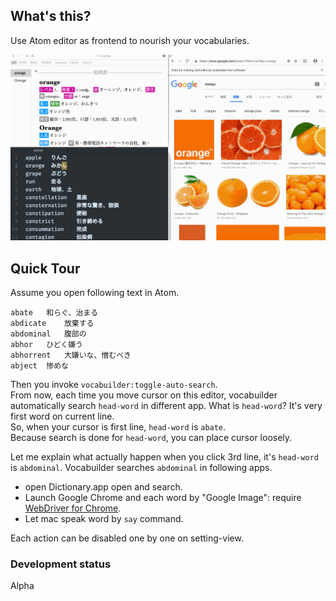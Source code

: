 ## What's this?

Use Atom editor as frontend to nourish your vocabularies.  

![vocabuilder](https://raw.githubusercontent.com/t9md/t9md/2a2a0231ba87f66c8ac7cd9ff0302c28653607d5/img/atom-vocabuilder.gif)

## Quick Tour

Assume you open following text in Atom.

```
abate	和らぐ、治まる
abdicate	放棄する
abdominal	腹部の
abhor	ひどく嫌う
abhorrent	大嫌いな、憎むべき
abject	惨めな
```

Then you invoke `vocabuilder:toggle-auto-search`.  
From now, each time you move cursor on this editor, vocabuilder automatically search `head-word` in different app.
What is `head-word`? It's very first word on current line.  
So, when your cursor is first line, `head-word` is `abate`.  
Because search is done for `head-word`, you can place cursor loosely.  

Let me explain what actually happen when you click 3rd line, it's `head-word` is `abdominal`.
Vocabuilder searches `abdominal` in following apps.

- open Dictionary.app open and search.
- Launch Google Chrome and each word by "Google Image": require [WebDriver for Chrome](http://chromedriver.chromium.org/downloads).
- Let mac speak word by `say` command.

Each action can be disabled one by one on setting-view.

### Development status

Alpha
